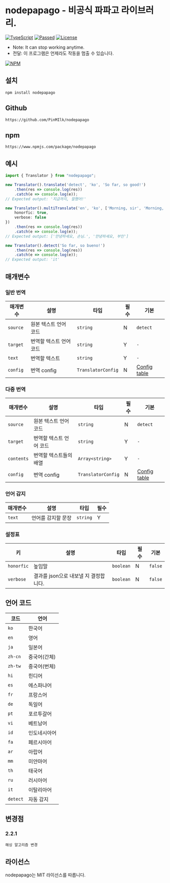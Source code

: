# nodepapago - 비공식 파파고 라이브러리.
[![TypeScript](https://img.shields.io/badge/Built%20with-Typescript-informational?logo=typescript)](https://www.typescriptlang.org/)
[![Passed](https://img.shields.io/badge/Build-Passed-success)](#)
[![License](https://img.shields.io/github/license/pinmilk/nodepapago)](#)
- Note: It can stop working anytime.
- 전달: 이 프로그램은 언제라도 작동을 멈출 수 있습니다.

[![NPM](https://nodei.co/npm/nodepapago.png?downloads=true&downloadRank=true&stars=true)](https://nodei.co/npm/nodepapago/)
## 설치
```
npm install nodepapago
```
## Github
`https://github.com/PinMIlk/nodepapago`
## npm
`https://www.npmjs.com/package/nodepapago`
## 예시
```typescript
import { Translator } from "nodepapago";

new Translator().translate('detect', 'ko', 'So far, so good!')
    .then(res => console.log(res))
    .catch(e => console.log(e));
// Expected output: '지금까지, 잘했어!'

new Translator().multiTranslate('en', 'ko', ['Morning, sir', 'Morning, ma\'am'], {
    honorfic: true,
    verbose: false
})
    .then(res => console.log(res))
    .catch(e => console.log(e));
// Expected output: ['안녕하세요, 손님.', '안녕하세요, 부인']

new Translator().detect('So far, so bueno!')
    .then(res => console.log(res))
    .catch(e => console.log(e));
// Expected output: 'it'
```
## 매개변수
### 일반 번역
| 매개변수 | 설명 | 타입 | 필수 | 기본 |
| ---- | ---- | ---- | ---- | ---- |
| `source` | 원본 텍스트 언어 코드 | `string` | N | `detect` |
| `target` | 번역할 텍스트 언어 코드 | `string` | Y | `-` |
| `text` | 번역할 텍스트 | `string` | Y | `-` |
| `config` | 번역 config | `TranslatorConfig` | N | [Config table](#config-table) |
### 다중 번역
| 매개변수 | 설명 | 타입 | 필수 | 기본 |
| ---- | ---- | ---- | ---- | ---- |
| `source` | 원본 텍스트 언어 코드 | `string` | N | `detect` |
| `target` | 번역할 텍스트 언어 코드 | `string` | Y | `-` |
| `contents` | 번역할 텍스트들의 배열 | `Array<string>` | Y | `-` |
| `config` | 번역 config | `TranslatorConfig` | N | [Config table](#config-table) |
### 언어 감지
| 매개변수 | 설명 | 타입 | 필수 |
| ---- | ---- | ---- | ---- |
| `text` | 언어를 감지할 문장 | `string` | Y |
### 설정표
| 키 | 설명 | 타입 | 필수 | 기본 |
| ---- | ---- | ---- | ---- | ---- |
| `honorfic` | 높임말 | `boolean` | N | `false` |
| `verbose` | 결과를 json으로 내보낼 지 결정합니다. | `boolean` | N | `false` |
## 언어 코드
| 코드 | 언어 |
|----|----|
| `ko` | 한국어 |
| `en` | 영어 |
| `ja` | 일본어 |
| `zh-cn` | 중국어(간체) |
| `zh-tw` | 중국어(번체) |
| `hi` | 힌디어 |
| `es` | 에스파냐어 |
| `fr` | 프랑스어 |
| `de` | 독일어 |
| `pt` | 포르투갈어 |
| `vi` | 베트남어 |
| `id` | 인도네시아어 |
| `fa` | 페르시아어 |
| `ar` | 아랍어 |
| `mm` | 미얀마어 |
| `th` | 태국어 |
| `ru` | 러시아어 |
| `it` | 이탈리아어 |
| `detect` | 자동 감지 |
## 변경점
### 2.2.1
`해싱 알고리즘 변경`
## 라이선스
nodepapago는 MIT 라이선스를 따릅니다.